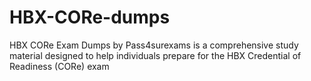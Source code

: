 # HBX-CORe-dumps
HBX CORe Exam Dumps by Pass4surexams is a comprehensive study material designed to help individuals prepare for the HBX Credential of Readiness (CORe) exam
